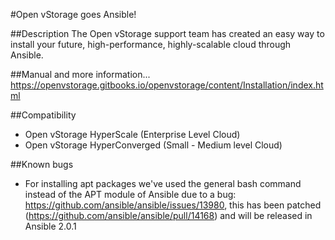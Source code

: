 #Open vStorage goes Ansible!

##Description
The Open vStorage support team has created an easy way to install your future, high-performance, highly-scalable cloud through Ansible. 

##Manual and more information...
https://openvstorage.gitbooks.io/openvstorage/content/Installation/index.html

##Compatibility
* Open vStorage HyperScale (Enterprise Level Cloud)
* Open vStorage HyperConverged (Small - Medium level Cloud)

##Known bugs
* For installing apt packages we've used the general bash command instead of the APT module of Ansible due to a bug: https://github.com/ansible/ansible/issues/13980, this has been patched (https://github.com/ansible/ansible/pull/14168) and will be released in Ansible 2.0.1
